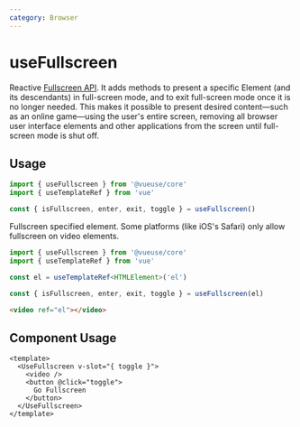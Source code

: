 ```yaml
---
category: Browser
---
```


# useFullscreen

Reactive [Fullscreen API](https://developer.mozilla.org/en-US/docs/Web/API/Fullscreen_API). It adds methods to present a specific Element (and its descendants) in full-screen mode, and to exit full-screen mode once it is no longer needed. This makes it possible to present desired content—such as an online game—using the user's entire screen, removing all browser user interface elements and other applications from the screen until full-screen mode is shut off.

## Usage

```js
import { useFullscreen } from '@vueuse/core'
import { useTemplateRef } from 'vue'

const { isFullscreen, enter, exit, toggle } = useFullscreen()
```

Fullscreen specified element. Some platforms (like iOS's Safari) only allow fullscreen on video elements.

```ts twoslash
import { useFullscreen } from '@vueuse/core'
import { useTemplateRef } from 'vue'

const el = useTemplateRef<HTMLElement>('el')

const { isFullscreen, enter, exit, toggle } = useFullscreen(el)
```

```html
<video ref="el"></video>
```

## Component Usage

```vue
<template>
  <UseFullscreen v-slot="{ toggle }">
    <video />
    <button @click="toggle">
      Go Fullscreen
    </button>
  </UseFullscreen>
</template>
```

